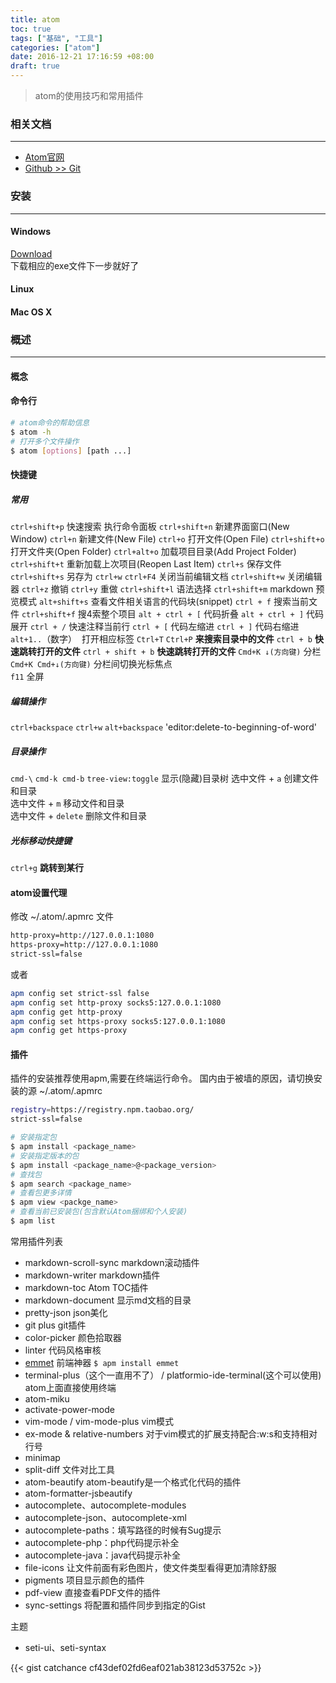 ```yaml
---
title: atom
toc: true
tags: ["基础", "工具"]
categories: ["atom"]
date: 2016-12-21 17:16:59 +08:00
draft: true
---
```

> atom的使用技巧和常用插件  

<!--more-->

### 相关文档
---
- [Atom官网](https://atom.io/)
- [Github >> Git](https://github.com/atom/atom)

### 安装
---
#### Windows
[Download](https://atom.io/download/windows)  
下载相应的exe文件下一步就好了
#### Linux
#### Mac OS X

### 概述
---
#### 概念

#### 命令行
```bash
# atom命令的帮助信息
$ atom -h
# 打开多个文件操作
$ atom [options] [path ...]
```

#### 快捷键
##### 常用
`ctrl+shift+p` 快速搜索 执行命令面板
`ctrl+shift+n` 新建界面窗口(New Window)
`ctrl+n` 新建文件(New File)
`ctrl+o` 打开文件(Open File)
`ctrl+shift+o` 打开文件夹(Open Folder)
`ctrl+alt+o` 加载项目目录(Add Project Folder)
`ctrl+shift+t` 重新加载上次项目(Reopen Last Item)
`ctrl+s` 保存文件
`ctrl+shift+s` 另存为
`ctrl+w` `ctrl+F4` 关闭当前编辑文档
`ctrl+shift+w` 关闭编辑器
`ctrl+z` 撤销
`ctrl+y` 重做
`ctrl+shift+l` 语法选择
`ctrl+shift+m` markdown 预览模式
`alt+shift+s` 查看文件相关语言的代码块(snippet)
`ctrl + f` 搜索当前文件
`ctrl+shift+f` 搜4索整个项目
`alt + ctrl + [` 代码折叠
`alt + ctrl + ]` 代码展开
`ctrl + /` 快速注释当前行
`ctrl + [` 代码左缩进
`ctrl + ]` 代码右缩进
`alt+1..`（数字）  打开相应标签
`Ctrl+T` `Ctrl+P` **来搜索目录中的文件**
`ctrl + b` **快速跳转打开的文件**
`ctrl + shift + b` **快速跳转打开的文件**
`Cmd+K ↓(方向键)` 分栏  
`Cmd+K Cmd+↓(方向键)` 分栏间切换光标焦点  
`f11` 全屏

##### 编辑操作
`ctrl+backspace` `ctrl+w` `alt+backspace` 'editor:delete-to-beginning-of-word'

##### 目录操作
`cmd-\` `cmd-k cmd-b` `tree-view:toggle` 显示(隐藏)目录树
选中文件 + `a` 创建文件和目录  
选中文件 + `m` 移动文件和目录  
选中文件 + `delete` 删除文件和目录  

##### 光标移动快捷键
`ctrl+g` **跳转到某行**

#### atom设置代理
修改 ~/.atom/.apmrc 文件
```bash
http-proxy=http://127.0.0.1:1080
https-proxy=http://127.0.0.1:1080
strict-ssl=false
```
或者
```bash
apm config set strict-ssl false
apm config set http-proxy socks5:127.0.0.1:1080
apm config get http-proxy
apm config set https-proxy socks5:127.0.0.1:1080
apm config get https-proxy
```

#### 插件
插件的安装推荐使用apm,需要在终端运行命令。
国内由于被墙的原因，请切换安装的源 ~/.atom/.apmrc
```bash
registry=https://registry.npm.taobao.org/  
strict-ssl=false
```
```bash
# 安装指定包
$ apm install <package_name>
# 安装指定版本的包
$ apm install <package_name>@<package_version>
# 查找包
$ apm search <package_name>
# 查看包更多详情
$ apm view <packge_name>
# 查看当前已安装包(包含默认Atom捆绑和个人安装)
$ apm list
```
常用插件列表
- markdown-scroll-sync markdown滚动插件
- markdown-writer markdown插件
- markdown-toc Atom TOC插件
- markdown-document 显示md文档的目录
- pretty-json json美化
- git plus git插件
- color-picker 颜色拾取器
- linter 代码风格审核
- [emmet](https://github.com/emmetio/emmet-atom) 前端神器 `$ apm install emmet`
- terminal-plus（这个一直用不了） / platformio-ide-terminal(这个可以使用) atom上面直接使用终端
- atom-miku
- activate-power-mode
- vim-mode / vim-mode-plus vim模式
- ex-mode & relative-numbers 对于vim模式的扩展支持配合:w:s和支持相对行号
- minimap
- split-diff 文件对比工具
- atom-beautify atom-beautify是一个格式化代码的插件  
- atom-formatter-jsbeautify  
- autocomplete、autocomplete-modules
- autocomplete-json、autocomplete-xml    
- autocomplete-paths：填写路径的时候有Sug提示  
- autocomplete-php：php代码提示补全  
- autocomplete-java：java代码提示补全  
- file-icons 让文件前面有彩色图片，使文件类型看得更加清除舒服  
- pigments 项目显示颜色的插件  
- pdf-view 直接查看PDF文件的插件  
- sync-settings 将配置和插件同步到指定的Gist  

主题
- seti-ui、seti-syntax

{{< gist catchance cf43def02fd6eaf021ab38123d53752c >}}
